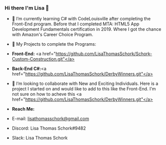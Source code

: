 ### Hi there I'm Lisa 👋

- 🌱 I’m currently learning C# with CodeLouisville after completing the Front-End program.  Before that I completed MTA: HTML5 App Development Fundamentals certification in 2019. Where I got the chance with Amazon's Career Choice Program.

- 🔭 My Projects to complete the Programs:
- <strong>Front-End:</strong> <a href="https://github.com/LisaThomasSchork/Schork-Custom-Construction.git"</a>
- <strong>Back-End C#:</strong><a href="https://github.com/LisaThomasSchork/DerbyWinners.git"</a>

- 👯 I’m looking to collaborate with New and Exciting Individuals. Here is a project I started on and would like to add to this like the Front-End.  I'm not sure on how to acheve this <a href="https://github.com/LisaThomasSchork/DerbyWinners.git"</a>

- <strong>Reach Me:</strong> 
- E-mail:   lisathomasschork@gmail.com
- Discord:  Lisa Thomas Schork#9482
- Slack:    Lisa Thomas Schork


